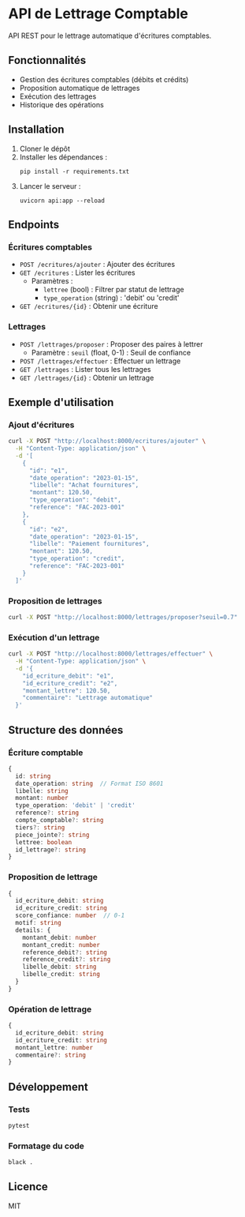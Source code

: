 # API de Lettrage Comptable

API REST pour le lettrage automatique d'écritures comptables.

## Fonctionnalités

- Gestion des écritures comptables (débits et crédits)
- Proposition automatique de lettrages
- Exécution des lettrages
- Historique des opérations

## Installation

1. Cloner le dépôt
2. Installer les dépendances :
   ```
   pip install -r requirements.txt
   ```
3. Lancer le serveur :
   ```
   uvicorn api:app --reload
   ```

## Endpoints

### Écritures comptables

- `POST /ecritures/ajouter` : Ajouter des écritures
- `GET /ecritures` : Lister les écritures
  - Paramètres :
    - `lettree` (bool) : Filtrer par statut de lettrage
    - `type_operation` (string) : 'debit' ou 'credit'
- `GET /ecritures/{id}` : Obtenir une écriture

### Lettrages

- `POST /lettrages/proposer` : Proposer des paires à lettrer
  - Paramètre : `seuil` (float, 0-1) : Seuil de confiance
- `POST /lettrages/effectuer` : Effectuer un lettrage
- `GET /lettrages` : Lister tous les lettrages
- `GET /lettrages/{id}` : Obtenir un lettrage

## Exemple d'utilisation

### Ajout d'écritures

```bash
curl -X POST "http://localhost:8000/ecritures/ajouter" \
  -H "Content-Type: application/json" \
  -d '[
    {
      "id": "e1",
      "date_operation": "2023-01-15",
      "libelle": "Achat fournitures",
      "montant": 120.50,
      "type_operation": "debit",
      "reference": "FAC-2023-001"
    },
    {
      "id": "e2",
      "date_operation": "2023-01-15",
      "libelle": "Paiement fournitures",
      "montant": 120.50,
      "type_operation": "credit",
      "reference": "FAC-2023-001"
    }
  ]'
```

### Proposition de lettrages

```bash
curl -X POST "http://localhost:8000/lettrages/proposer?seuil=0.7"
```

### Exécution d'un lettrage

```bash
curl -X POST "http://localhost:8000/lettrages/effectuer" \
  -H "Content-Type: application/json" \
  -d '{
    "id_ecriture_debit": "e1",
    "id_ecriture_credit": "e2",
    "montant_lettre": 120.50,
    "commentaire": "Lettrage automatique"
  }'
```

## Structure des données

### Écriture comptable

```typescript
{
  id: string
  date_operation: string  // Format ISO 8601
  libelle: string
  montant: number
  type_operation: 'debit' | 'credit'
  reference?: string
  compte_comptable?: string
  tiers?: string
  piece_jointe?: string
  lettree: boolean
  id_lettrage?: string
}
```

### Proposition de lettrage

```typescript
{
  id_ecriture_debit: string
  id_ecriture_credit: string
  score_confiance: number  // 0-1
  motif: string
  details: {
    montant_debit: number
    montant_credit: number
    reference_debit?: string
    reference_credit?: string
    libelle_debit: string
    libelle_credit: string
  }
}
```

### Opération de lettrage

```typescript
{
  id_ecriture_debit: string
  id_ecriture_credit: string
  montant_lettre: number
  commentaire?: string
}
```

## Développement

### Tests

```bash
pytest
```

### Formatage du code

```bash
black .
```

## Licence

MIT
